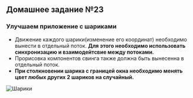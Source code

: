 ## Домашнее задание №23

### Улучшаем приложение с шариками
 * Движение каждого шарики(изменение его координат) необходимо вынести в отдельный поток. **Для этого необходимо использовать
 синхронизацию и взаимодейтсвие между потоками.**
 * Прорисовка компонентов свинга также должна быть вынесенна в отдельный поток.
 * **При столкновении шарика с границей окна необходимо менять цвет любых других 2 шариков на случайный.**

 ![](https://github.com/rxn1d/courses-2-2016/blob/master/module21/balls.png "Шарики")